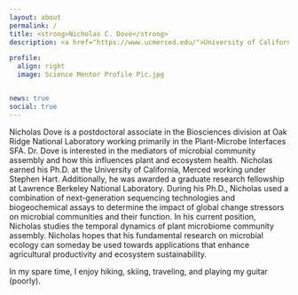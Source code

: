 ```yaml
---
layout: about
permalink: /
title: <strong>Nicholas C. Dove</strong> 
description: <a href="https://www.ucmerced.edu/">University of California, Merced</a>

profile:
  align: right
  image: Science Mentor Profile Pic.jpg


news: true
social: true
---
```


Nicholas Dove is a postdoctoral associate in the Biosciences division at Oak Ridge National Laboratory working primarily in the Plant-Microbe Interfaces SFA. Dr. Dove is interested in the mediators of microbial community assembly and how this influences plant and ecosystem health. Nicholas earned his Ph.D. at the University of California, Merced working under Stephen Hart. Additionally, he was awarded a graduate research fellowship at Lawrence Berkeley National Laboratory. During his Ph.D., Nicholas used a combination of next-generation sequencing technologies and biogeochemical assays to determine the impact of global change stressors on microbial communities and their function. In his current position, Nicholas studies the temporal dynamics of plant microbiome community assembly. Nicholas hopes that his fundamental research on microbial ecology can someday be used towards applications that enhance agricultural productivity and ecosystem sustainability.

In my spare time, I enjoy hiking, skiing, traveling, and playing my guitar (poorly).
